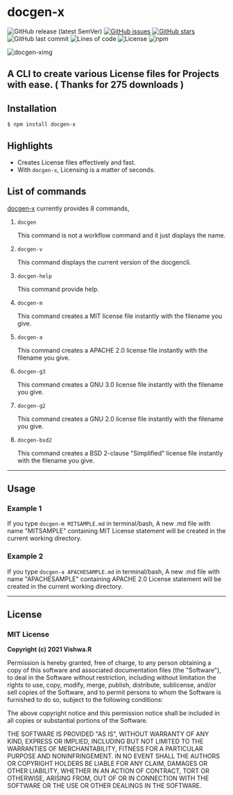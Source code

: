 # docgen-x

![GitHub release (latest SemVer)](https://img.shields.io/github/v/release/code-reaper08/docgen?style=for-the-badge) [![GitHub issues](https://img.shields.io/github/issues/code-reaper08/docgen?style=for-the-badge)](https://github.com/code-reaper08/docgen/issues) [![GitHub stars](https://img.shields.io/github/stars/code-reaper08/docgen?style=for-the-badge)](https://github.com/code-reaper08/docgen/stargazers) ![GitHub last commit](https://img.shields.io/github/last-commit/code-reaper08/docgen?style=for-the-badge) ![Lines of code](https://img.shields.io/tokei/lines/github/code-reaper08/docgen?style=for-the-badge) ![License](https://img.shields.io/badge/License%20-MIT-yellow?style=for-the-badge)
![npm](https://img.shields.io/npm/dt/docgen-x?style=for-the-badge)


![docgen-ximg](https://user-images.githubusercontent.com/64256342/108357866-042e7d00-7214-11eb-81e5-2440fbe83152.png)
## A CLI to create various License files for Projects with ease. ( Thanks for 275 downloads )


## Installation

`$ npm install docgen-x `

## Highlights
+ Creates License files effectively and fast.
+ With `docgen-x`, Licensing is a matter of seconds.

## List of commands
[docgen-x](https://github.com/code-reaper08/docgen-x) currently provides 8 commands,

1. `docgen`

      This command is not a workflow command and it just displays the name.
      

2. `docgen-v`

      This command displays the current version of the docgencli.

3. `docgen-help`

      This command provide help.

4. `docgen-m`

    This command creates a MIT license file instantly with the filename you give.

5. `docgen-a`

    This command creates a APACHE 2.0 license file instantly with the filename you give.

6. `docgen-g3`

    This command creates a GNU 3.0 license file instantly with the filename you give.

7. `docgen-g2`

    This command creates a GNU 2.0 license file instantly with the filename you give.

8. `docgen-bsd2`

    This command creates a BSD 2-clause "Simplified" license file instantly with the filename you give.

---

## Usage 

### Example 1

If you type `docgen-m MITSAMPLE.md` in terminal/bash, A new .md file with name "MITSAMPLE" containing MIT License statement will be created in the current working directory.

### Example 2

If you type `docgen-a APACHESAMPLE.md` in terminal/bash, A new .md file with name "APACHESAMPLE" containing APACHE 2.0 License statement will be created in the current working directory.

---
## License 

### MIT License

**Copyright (c) 2021 Vishwa.R**

Permission is hereby granted, free of charge, to any person obtaining a copy
of this software and associated documentation files (the "Software"), to deal
in the Software without restriction, including without limitation the rights
to use, copy, modify, merge, publish, distribute, sublicense, and/or sell
copies of the Software, and to permit persons to whom the Software is
furnished to do so, subject to the following conditions:

The above copyright notice and this permission notice shall be included in all
copies or substantial portions of the Software.

THE SOFTWARE IS PROVIDED "AS IS", WITHOUT WARRANTY OF ANY KIND, EXPRESS OR
IMPLIED, INCLUDING BUT NOT LIMITED TO THE WARRANTIES OF MERCHANTABILITY,
FITNESS FOR A PARTICULAR PURPOSE AND NONINFRINGEMENT. IN NO EVENT SHALL THE
AUTHORS OR COPYRIGHT HOLDERS BE LIABLE FOR ANY CLAIM, DAMAGES OR OTHER
LIABILITY, WHETHER IN AN ACTION OF CONTRACT, TORT OR OTHERWISE, ARISING FROM,
OUT OF OR IN CONNECTION WITH THE SOFTWARE OR THE USE OR OTHER DEALINGS IN THE
SOFTWARE.

